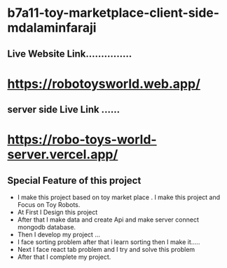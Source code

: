 # b7a11-toy-marketplace-client-side-mdalaminfaraji

## Live Website Link...............

# https://robotoysworld.web.app/





## server side Live Link ......

#  https://robo-toys-world-server.vercel.app/



## Special Feature of this project
- I make this project based on toy market place . I make this project and Focus on Toy Robots.
- At First I Design this project 
- After that I make data and create Api and make server connect mongodb database.
- Then I develop my project ...
- I face sorting problem after that i learn sorting then I make it.....
- Next I face react tab problem and I try and solve this problem
- After that I complete my project.


